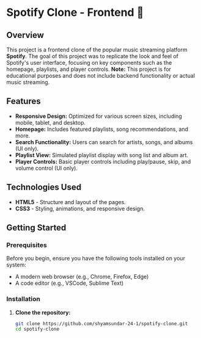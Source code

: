 # Spotify Clone - Frontend 🎵

## Overview

This project is a frontend clone of the popular music streaming platform **Spotify**. The goal of this project was to replicate the look and feel of Spotify's user interface, focusing on key components such as the homepage, playlists, and player controls. **Note:** This project is for educational purposes and does not include backend functionality or actual music streaming.


## Features

- **Responsive Design:** Optimized for various screen sizes, including mobile, tablet, and desktop.
- **Homepage:** Includes featured playlists, song recommendations, and more.
- **Search Functionality:** Users can search for artists, songs, and albums (UI only).
- **Playlist View:** Simulated playlist display with song list and album art.
- **Player Controls:** Basic player controls including play/pause, skip, and volume control (UI only).

## Technologies Used

- **HTML5** - Structure and layout of the pages.
- **CSS3** - Styling, animations, and responsive design.


## Getting Started

### Prerequisites

Before you begin, ensure you have the following tools installed on your system:

- A modern web browser (e.g., Chrome, Firefox, Edge)
- A code editor (e.g., VSCode, Sublime Text)

### Installation

1. **Clone the repository:**
   ```bash
   git clone https://github.com/shyamsundar-24-1/spotify-clone.git
   cd spotify-clone
